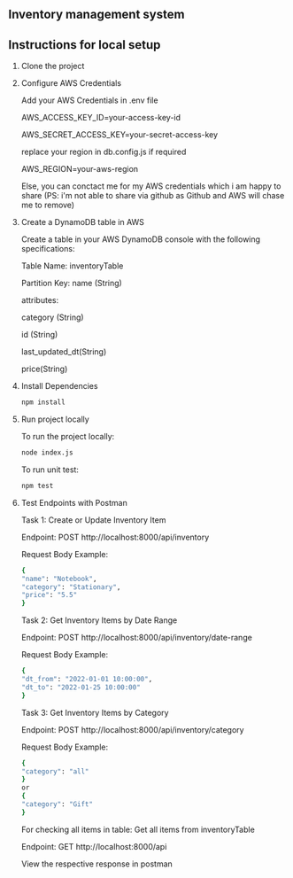 ## Inventory management system
## Instructions for local setup
1. Clone the project
2. Configure AWS Credentials

    Add your AWS Credentials in .env file 

    AWS_ACCESS_KEY_ID=your-access-key-id

    AWS_SECRET_ACCESS_KEY=your-secret-access-key

    replace your region in db.config.js if required

    AWS_REGION=your-aws-region

    Else, you can conctact me for my AWS credentials which i am happy to share (PS: i'm not able to share via github as Github and AWS will chase me to remove)

3. Create a DynamoDB table in AWS

    Create a table in your AWS DynamoDB console with the following specifications:

    Table Name: inventoryTable

    Partition Key: name (String)

    attributes: 

    category (String)

    id (String)

    last_updated_dt(String)

    price(String)


4. Install Dependencies

    ```sh
    npm install 
    ```

5. Run project locally

    To run the project locally:

    ```sh
    node index.js
    ```

    To run unit test:

    ```sh
    npm test
    ```

6. Test Endpoints with Postman

    Task 1: Create or Update Inventory Item

    Endpoint: POST http://localhost:8000/api/inventory

    Request Body Example:
    ```sh
    {
    "name": "Notebook",
    "category": "Stationary",
    "price": "5.5"
    }
    ```

    Task 2: Get Inventory Items by Date Range

    Endpoint: POST http://localhost:8000/api/inventory/date-range

    Request Body Example:
    ```sh
    {
    "dt_from": "2022-01-01 10:00:00",
    "dt_to": "2022-01-25 10:00:00"
    }
    ```

    Task 3: Get Inventory Items by Category

    Endpoint: POST http://localhost:8000/api/inventory/category

    Request Body Example:
    ```sh
    {
    "category": "all"
    }
    or
    {
    "category": "Gift"
    }
    ```

    For checking all items in table: Get all items from inventoryTable
    
    Endpoint: GET http://localhost:8000/api

    View the respective response in postman